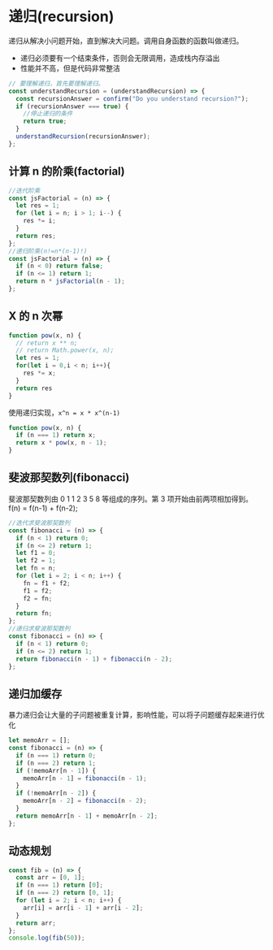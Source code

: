 # 递归(recursion)

递归从解决小问题开始，直到解决大问题。调用自身函数的函数叫做递归。

- 递归必须要有一个结束条件，否则会无限调用，造成栈内存溢出
- 性能并不高，但是代码非常整洁

```js
// 要理解递归，首先要理解递归。
const understandRecursion = (understandRecursion) => {
  const recursionAnswer = confirm("Do you understand recursion?");
  if (recursionAnswer === true) {
    //停止递归的条件
    return true;
  }
  understandRecursion(recursionAnswer);
};
```

## 计算 n 的阶乘(factorial)

```js
//迭代阶乘
const jsFactorial = (n) => {
  let res = 1;
  for (let i = n; i > 1; i--) {
    res *= i;
  }
  return res;
};
//递归阶乘(n!=n*(n-1)!)
const jsFactorial = (n) => {
  if (n < 0) return false;
  if (n <= 1) return 1;
  return n * jsFactorial(n - 1);
};
```

## X 的 n 次幂

```js
function pow(x, n) {
  // return x ** n;
  // return Math.power(x, n);
  let res = 1;
  for(let i = 0,i < n; i++){
    res *= x;
  }
  return res
}
```

使用递归实现，`x^n = x * x^(n-1)`

```js
function pow(x, n) {
  if (n === 1) return x;
  return x * pow(x, n - 1);
}
```

## 斐波那契数列(fibonacci)

斐波那契数列由 0 1 1 2 3 5 8 等组成的序列。第 3 项开始由前两项相加得到。f(n) = f(n-1) + f(n-2);

```js
//迭代求斐波那契数列
const fibonacci = (n) => {
  if (n < 1) return 0;
  if (n <= 2) return 1;
  let f1 = 0;
  let f2 = 1;
  let fn = n;
  for (let i = 2; i < n; i++) {
    fn = f1 + f2;
    f1 = f2;
    f2 = fn;
  }
  return fn;
};
//递归求斐波那契数列
const fibonacci = (n) => {
  if (n < 1) return 0;
  if (n <= 2) return 1;
  return fibonacci(n - 1) + fibonacci(n - 2);
};
```

## 递归加缓存

暴力递归会让大量的子问题被重复计算，影响性能，可以将子问题缓存起来进行优化

```js
let memoArr = [];
const fibonacci = (n) => {
  if (n === 1) return 0;
  if (n === 2) return 1;
  if (!memoArr[n - 1]) {
    memoArr[n - 1] = fibonacci(n - 1);
  }
  if (!memoArr[n - 2]) {
    memoArr[n - 2] = fibonacci(n - 2);
  }
  return memoArr[n - 1] + memoArr[n - 2];
};
```

## 动态规划

```js
const fib = (n) => {
  const arr = [0, 1];
  if (n === 1) return [0];
  if (n === 2) return [0, 1];
  for (let i = 2; i < n; i++) {
    arr[i] = arr[i - 1] + arr[i - 2];
  }
  return arr;
};
console.log(fib(50));
```
